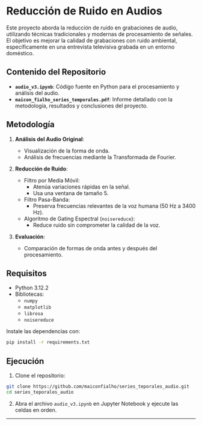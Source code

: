 # Reducción de Ruido en Audios

Este proyecto aborda la reducción de ruido en grabaciones de audio, utilizando técnicas tradicionales y modernas de procesamiento de señales. El objetivo es mejorar la calidad de grabaciones con ruido ambiental, específicamente en una entrevista televisiva grabada en un entorno doméstico.

## Contenido del Repositorio

- **`audio_v3.ipynb`**: Código fuente en Python para el procesamiento y análisis del audio.
- **`maicon_fialho_series_temporales.pdf`**: Informe detallado con la metodología, resultados y conclusiones del proyecto.

## Metodología

1. **Análisis del Audio Original**:
   - Visualización de la forma de onda.
   - Análisis de frecuencias mediante la Transformada de Fourier.

2. **Reducción de Ruido**:
   - Filtro por Media Móvil:
     - Atenúa variaciones rápidas en la señal.
     - Usa una ventana de tamaño 5.
   - Filtro Pasa-Banda:
     - Preserva frecuencias relevantes de la voz humana (50 Hz a 3400 Hz).
   - Algoritmo de Gating Espectral (`noisereduce`):
     - Reduce ruido sin comprometer la calidad de la voz.

3. **Evaluación**:
   - Comparación de formas de onda antes y después del procesamiento.

## Requisitos

- Python 3.12.2
- Bibliotecas:
  - `numpy`
  - `matplotlib`
  - `librosa`
  - `noisereduce`

Instale las dependencias con:
```bash
pip install -r requirements.txt
```

## Ejecución

1. Clone el repositorio:
```bash
git clone https://github.com/maiconfialho/series_teporales_audio.git
cd series_teporales_audio
```

2. Abra el archivo `audio_v3.ipynb` en Jupyter Notebook y ejecute las celdas en orden.

---

